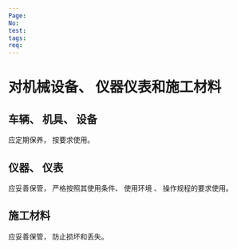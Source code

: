 ```yaml
---
Page: 
No: 
test: 
tags: 
req: 
---
```

# 对机械设备、 仪器仪表和施工材料

## 车辆、 机具、 设备
应定期保养， 按要求使用。

## 仪器、 仪表
应妥善保管， 严格按照其使用条件、 使用环境 、 操作规程的要求使用。

## 施工材料
应妥善保管， 防止损坏和丢失。